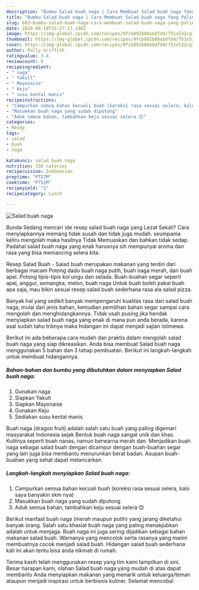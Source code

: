 ```yaml
---
description: "Bumbu Salad buah naga | Cara Membuat Salad buah naga Yang Paling Enak"
title: "Bumbu Salad buah naga | Cara Membuat Salad buah naga Yang Paling Enak"
slug: 663-bumbu-salad-buah-naga-cara-membuat-salad-buah-naga-yang-paling-enak
date: 2020-06-18T15:27:17.196Z
image: https://img-global.cpcdn.com/recipes/9fcb892b88abdfd4/751x532cq70/salad-buah-naga-foto-resep-utama.jpg
thumbnail: https://img-global.cpcdn.com/recipes/9fcb892b88abdfd4/751x532cq70/salad-buah-naga-foto-resep-utama.jpg
cover: https://img-global.cpcdn.com/recipes/9fcb892b88abdfd4/751x532cq70/salad-buah-naga-foto-resep-utama.jpg
author: Polly Griffith
ratingvalue: 3.4
reviewcount: 9
recipeingredient:
- " naga"
- " Yakult"
- " Mayonaise"
- " Keju"
- " susu kental manis"
recipeinstructions:
- "Campurkan semua bahan kecuali buah (koreksi rasa sesuai selera, kalo saya banyakin skm nya)"
- "Masukkan buah naga yang sudah dipotong"
- "Aduk semua bahan, tambahkan keju sesuai selera 😊"
categories:
- Resep
tags:
- salad
- buah
- naga

katakunci: salad buah naga 
nutrition: 158 calories
recipecuisine: Indonesian
preptime: "PT27M"
cooktime: "PT51M"
recipeyield: "2"
recipecategory: Lunch

---
```



![Salad buah naga](https://img-global.cpcdn.com/recipes/9fcb892b88abdfd4/751x532cq70/salad-buah-naga-foto-resep-utama.jpg)

Bunda Sedang mencari ide resep salad buah naga yang Lezat Sekali? Cara menyiapkannya memang tidak susah dan tidak juga mudah. seumpama keliru mengolah maka hasilnya Tidak Memuaskan dan bahkan tidak sedap. Padahal salad buah naga yang enak harusnya sih mempunyai aroma dan rasa yang bisa memancing selera kita.

Resep Salad Buah - Salad buah merupakan makanan yang terdiri dari berbagai macam Potong dadu buah naga putih, buah naga merah, dan buah apel. Potong tipis-tipis kol ungu dan selada. Buah-buahan segar seperti apel, anggur, semangka, melon, buah naga Untuk buah boleh pakai buah apa saja, mau bikin sesuai resep salad buah sederhana rasa ala salad pizza.

Banyak hal yang sedikit banyak mempengaruhi kualitas rasa dari salad buah naga, mulai dari jenis bahan, kemudian pemilihan bahan segar sampai cara mengolah dan menghidangkannya. Tidak usah pusing jika hendak menyiapkan salad buah naga yang enak di mana pun anda berada, karena asal sudah tahu triknya maka hidangan ini dapat menjadi sajian istimewa.


Berikut ini ada beberapa cara mudah dan praktis dalam mengolah salad buah naga yang siap dikreasikan. Anda bisa membuat Salad buah naga menggunakan 5 bahan dan 3 tahap pembuatan. Berikut ini langkah-langkah untuk membuat hidangannya.

<!--inarticleads1-->

##### Bahan-bahan dan bumbu yang dibutuhkan dalam menyiapkan Salad buah naga:

1. Gunakan  naga
1. Siapkan  Yakult
1. Siapkan  Mayonaise
1. Gunakan  Keju
1. Sediakan  susu kental manis


Buah naga (dragon fruit) adalah salah satu buah yang paling digemari masyarakat Indonesia sejak Bentuk buah naga sangat unik dan khas. Kulitnya seperti buah nanas, namun berwarna merah dan. Menjadikan buah naga sebagai salad buah dengan dicampur dengan buah-buahan segar yang lain juga bisa membantu menurunkan berat badan. Asupan buah-buahan yang sehat dapat melancarkan. 

<!--inarticleads2-->

##### Langkah-langkah menyiapkan Salad buah naga:

1. Campurkan semua bahan kecuali buah (koreksi rasa sesuai selera, kalo saya banyakin skm nya)
1. Masukkan buah naga yang sudah dipotong
1. Aduk semua bahan, tambahkan keju sesuai selera 😊


Berikut manfaat buah naga (merah maupun putih) yang jarang diketahui banyak orang. Salah satu khasiat buah naga yang paling menakjubkan adalah untuk menjaga. Buah naga ini juga sering dijadikan sebagai bahan makanan salad buah. Warnanya yang mencolok serta rasanya yang manin membuatnya cocok menjadi salad buah. Hidangan salad buah sederhana kali ini akan tentu bisa anda nikmati di rumah. 

Terima kasih telah menggunakan resep yang tim kami tampilkan di sini. Besar harapan kami, olahan Salad buah naga yang mudah di atas dapat membantu Anda menyiapkan makanan yang menarik untuk keluarga/teman ataupun menjadi inspirasi untuk berbisnis kuliner. Selamat mencoba!
